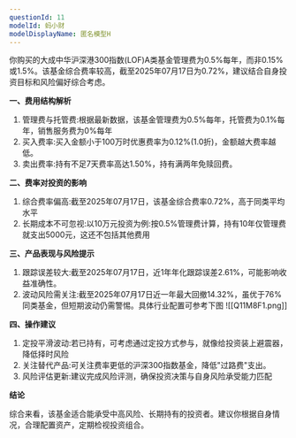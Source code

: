 ```yaml
---
questionId: 11
modelId: 蚂小财
modelDisplayName: 匿名模型H
---
```


你购买的大成中华沪深港300指数(LOF)A类基金管理费为0.5%每年，而非0.15%或1.5%。该基金综合费率较高，截至2025年07月17日为0.72%，建议结合自身投资目标和风险偏好综合考虑。

**一、费用结构解析**

1. 管理费与托管费:根据最新数据，该基金管理费为0.5%每年，托管费为0.1%每年，销售服务费为0%每年
2. 买入费率:买入金额小于100万时优惠费率为0.12%(1.0折)，金额越大费率越低。
3. 卖出费率:持有不足7天费率高达1.50%，持有满两年免赎回费。

**二、费率对投资的影响**
1. 综合费率偏高:截至2025年07月17日，该基金综合费率0.72%，高于同类平均水平
2. 长期成本不可忽视:以10万元投资为例:按0.5%管理费计算，持有10年仅管理费就支出5000元，这还不包括其他费用

**三、产品表现与风险提示**
1. 跟踪误差较大:截至2025年07月17日，近1年年化跟踪误差2.61%，可能影响收益准确性。
2. 波动风险需关注:截至2025年07月17日近一年最大回撤14.32%，虽优于76%同类基金，但短期波动仍需警惕。具体行业配置可参考下图
![[Q11M8F1.png]]

**四、操作建议**

1. 定投平滑波动:若已持有，可考虑通过定投方式参与，就像给投资装上避震器，降低择时风险
2. 关注替代产品:可关注费率更低的沪深300指数基金，降低"过路费"支出。
3. 风险评估更新:建议完成风险评测，确保投资决策与自身风险承受能力匹配

**结论**

综合来看，该基金适合能承受中高风险、长期持有的投资者。建议你根据自身情况，合理配置资产，定期检视投资组合。
